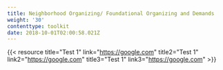 ```yaml
---
title: Neighborhood Organizing/ Foundational Organizing and Demands
weight: '30'
contenttype: toolkit
date: 2018-10-01T02:00:58.021Z
---
```



{{< resource title="Test 1" link="https://google.com" title2="Test 1" link2="https://google.com" title3="Test 1" link3="https://google.com" >}}
